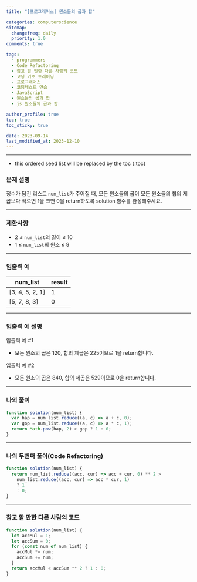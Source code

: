 ```yaml
---
title: "[프로그래머스] 원소들의 곱과 합"

categories: computerscience
sitemap:
  changefreq: daily
  priority: 1.0
comments: true

tags:
  - programmers
  - Code Refactoring
  - 참고 할 만한 다른 사람의 코드
  - 코딩 기초 트레이닝
  - 프로그래머스
  - 코딩테스트 연습
  - JavaScript
  - 원소들의 곱과 합
  - js 원소들의 곱과 합

author_profile: true
toc: true
toc_sticky: true

date: 2023-09-14
last_modified_at: 2023-12-10
---
```


---

<!-- prettier-ignore -->
* this ordered seed list will be replaced by the toc 
{:toc}

### 문제 설명

정수가 담긴 리스트 `num_list`가 주어질 때, 모든 원소들의 곱이 모든 원소들의 합의 제곱보다 작으면 1을 크면 0을 return하도록 solution 함수를 완성해주세요.

---

### 제한사항

- 2 ≤ `num_list`의 길이 ≤ 10
- 1 ≤ `num_list`의 원소 ≤ 9

---

### 입출력 예

| num_list        | result |
| --------------- | ------ |
| [3, 4, 5, 2, 1] | 1      |
| [5, 7, 8, 3]    | 0      |

---

### 입출력 예 설명

입출력 예 #1

- 모든 원소의 곱은 120, 합의 제곱은 225이므로 1을 return합니다.

입출력 예 #2

- 모든 원소의 곱은 840, 합의 제곱은 529이므로 0을 return합니다.

---

### 나의 풀이

```jsx
function solution(num_list) {
  var hap = num_list.reduce((a, c) => a + c, 0);
  var gop = num_list.reduce((a, c) => a * c, 1);
  return Math.pow(hap, 2) > gop ? 1 : 0;
}
```

---

### 나의 두번째 풀이(Code Refactoring)

```jsx
function solution(num_list) {
  return num_list.reduce((acc, cur) => acc + cur, 0) ** 2 >
    num_list.reduce((acc, cur) => acc * cur, 1)
    ? 1
    : 0;
}
```

---

### 참고 할 만한 다른 사람의 코드

```jsx
function solution(num_list) {
  let accMul = 1;
  let accSum = 0;
  for (const num of num_list) {
    accMul *= num;
    accSum += num;
  }
  return accMul < accSum ** 2 ? 1 : 0;
}
```
